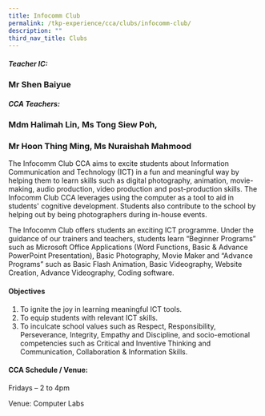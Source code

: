 ```yaml
---
title: Infocomm Club
permalink: /tkp-experience/cca/clubs/infocomm-club/
description: ""
third_nav_title: Clubs
---
```

##### Teacher IC:

### Mr Shen Baiyue

##### CCA Teachers: 

### Mdm Halimah Lin, Ms Tong Siew Poh,

### Mr Hoon Thing Ming, Ms Nuraishah Mahmood

The Infocomm Club CCA aims to excite students about Information Communication and Technology (ICT) in a fun and meaningful way by helping them to learn skills such as digital photography, animation, movie-making, audio production, video production and post-production skills. The Infocomm Club CCA leverages using the computer as a tool to aid in students' cognitive development. Students also contribute to the school by helping out by being photographers during in-house events.

  

The Infocomm Club offers students an exciting ICT programme. Under the guidance of our trainers and teachers, students learn “Beginner Programs” such as Microsoft Office Applications (Word Functions, Basic & Advance PowerPoint Presentation), Basic Photography, Movie Maker and “Advance Programs” such as Basic Flash Animation, Basic Videography, Website Creation, Advance Videography, Coding software.

#### Objectives

1.  To ignite the joy in learning meaningful ICT tools.
2.  To equip students with relevant ICT skills.
3.  To inculcate school values such as Respect, Responsibility, Perseverance, Integrity, Empathy and Discipline, and socio-emotional competencies such as Critical and Inventive Thinking and Communication, Collaboration & Information Skills.

#### CCA Schedule / Venue:

Fridays – 2 to 4pm

  

Venue: Computer Labs